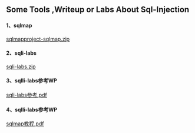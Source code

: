 ## Some Tools ,Writeup or Labs About Sql-Injection
#### 1、sqlmap 
[sqlmapproject-sqlmap.zip](Tools/sqlmapproject-sqlmap.zip)

#### 2、sqli-labs
[sqli-labs.zip](Src/sqli-labs.zip)

#### 3、sqlli-labs参考WP
[sqli-labs参考.pdf](Book/sqli-labs参考.pdf)

#### 4、sqlli-labs参考WP
[sqlmap教程.pdf](Book/sqlmap教程.pdf)